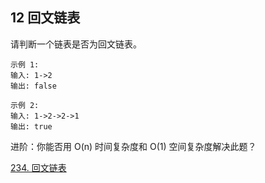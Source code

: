## 12 回文链表


请判断一个链表是否为回文链表。

```
示例 1:
输入: 1->2
输出: false

示例 2:
输入: 1->2->2->1
输出: true
```

进阶：你能否用 O(n) 时间复杂度和 O(1) 空间复杂度解决此题？


[234. 回文链表](https://leetcode-cn.com/problems/palindrome-linked-list/)


